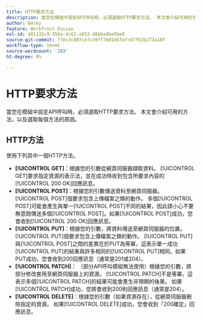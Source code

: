 ```yaml
---
title: HTTP要求方法
description: 當您在模組中設定API呼叫時，必須選取HTTP要求方法。 本文會介紹可用的方法，以及選取每個方法的原因。
author: Becky
feature: Workfront Fusion
exl-id: 481131c9-356a-4c62-a653-d6bba9be5be8
source-git-commit: 77ec3c007ce7c49ff760145fafcd7f62b273a18f
workflow-type: tm+mt
source-wordcount: '283'
ht-degree: 0%

---
```


# HTTP要求方法

當您在模組中設定API呼叫時，必須選取HTTP要求方法。 本文會介紹可用的方法，以及選取每個方法的原因。

## HTTP方法

使用下列其中一個HTTP方法。

* **[!UICONTROL GET]**：根據您的引數從網頁伺服器擷取資料。 [!UICONTROL GET]要求指定資源的表示法，並在成功時收到包含所要求內容的[!UICONTROL 200 OK]回應訊息。
* **[!UICONTROL POST]**：根據您的引數傳送資料至網頁伺服器。 [!UICONTROL POST]個要求包含上傳檔案之類的動作。 多個[!UICONTROL POST]可能會產生與單一[!UICONTROL POST]不同的結果，因此請小心不要無意間傳送多個[!UICONTROL POST]。如果[!UICONTROL POST]成功，您會收到[!UICONTROL 200 OK]回應訊息。
* **[!UICONTROL PUT]**：根據您的引數，將資料傳送至網頁伺服器的位置。 [!UICONTROL PUT]個要求包含上傳檔案之類的動作。 [!UICONTROL PUT]與[!UICONTROL POST]之間的差異在於PUT為等冪，這表示單一成功[!UICONTROL PUT]的結果與許多相同的[!UICONTROL PUT]相同。如果PUT成功，您會收到200回應訊息（通常是201或204）。
* **[!UICONTROL PATCH]**： （部分API呼叫模組無法使用）根據您的引數，將部分修改套用至網頁伺服器上的資源。 [!UICONTROL PATCH]不是等冪，這表示多個[!UICONTROL PATCH]的結果可能會產生非預期的後果。 如果[!UICONTROL PATCH]成功，您將會收到200則回應訊息（通常是204）。
* **[!UICONTROL DELETE]**：根據您的引數（如果資源存在），從網頁伺服器刪除指定的資源。 如果[!UICONTROL DELETE]成功，您會收到「200確定」回應訊息。
